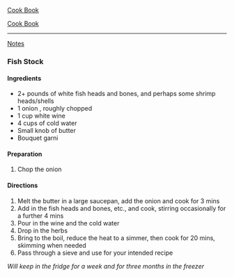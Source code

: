[Cook Book](https://github.com/vmsmith/CookBook/blob/master/README.md)  

[Cook Book](https://github.com/vmsmith/CookBook/blob/master/stock.md)  

-----  

[Notes](https://github.com/vmsmith/CookBook/blob/master/notes.md)  

### Fish Stock  

#### Ingredients  

* 2+ pounds of white fish heads and bones, and perhaps some shrimp heads/shells   
* 1 onion , roughly chopped  
* 1 cup white wine  
* 4 cups of cold water  
* Small knob of butter  
* Bouquet garni  

#### Preparation  

1. Chop the onion  



#### Directions  

1. Melt the butter in a large saucepan, add the onion and cook for 3 mins   
2. Add in the fish heads and bones, etc., and cook, stirring occasionally for a further 4 mins   
3. Pour in the wine and the cold water    
4. Drop in the herbs  
5. Bring to the boil, reduce the heat to a simmer, then cook for 20 mins, skimming when needed  
6. Pass through a sieve and use for your intended recipe  

*Will keep in the fridge for a week and for three months in the freezer*
